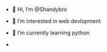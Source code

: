 - 👋 Hi, I’m @Shandybro
- 👀 I’m interested in web devlopment
- 🌱 I’m currently learning python

- 

<!---
Shandybro/Shandybro is a ✨ special ✨ repository because its `README.md` (this file) appears on your GitHub profile.
You can click the Preview link to take a look at your changes.
--->
